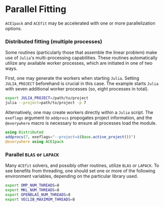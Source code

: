 # Parallel Fitting

`ACE1pack` and `ACEfit` may be accelerated with one or more parallelization options.

### Distributed fitting (multiple processes)

Some routines (particularly those that assemble the linear problem) make use of `Julia`'s multi-processing capabilities. These routines automatically utilize any available worker processes, which are initiated in one of two ways.

First, one may generate the workers when starting `Julia`. Setting `JULIA_PROJECT` beforehand is crucial in this case. The example starts `Julia` with seven additional worker processes (so, eight processes in total).
```bash
export JULIA_PROJECT=/path/to/project
julia --project=path/to/project -p 7
```

Alternatively, one may create workers directly within a `Julia` script. The `exeflags` argument to `addprocs` propogates project information, and the `@everywhere` macro is necessary to ensure all processes load the module. 
```julia
using Distributed
addprocs(7, exeflags="--project=$(Base.active_project())")
@everywhere using ACE1pack
```

### Parallel `BLAS` or `LAPACK`

Many `ACEfit` solvers, and possibly other routines, utilize `BLAS` or `LAPACK`. To see benefits from threading, one should set one or more of the following environment variables, depending on the particular library used.
```bash
export OMP_NUM_THREADS=8
export MKL_NUM_THREADS=8
export OPENBLAS_NUM_THREADS=8
export VECLIB_MAXIMUM_THREADS=8
```
